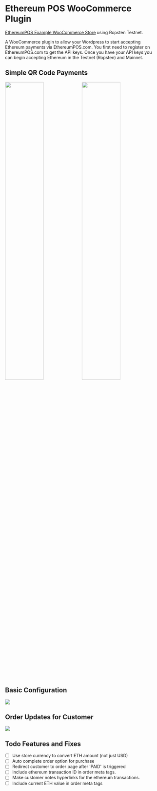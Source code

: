# Ethereum POS WooCommerce Plugin
[EthereumPOS Example WooCommerce Store](https://wordpress.ethereumpos.com/) using Ropsten Testnet.

A WooCommerce plugin to allow your Wordpress to start accepting Ethereum payments via EthereumPOS.com. You first need to register on EthereumPOS.com to get the API keys. Once you have your API keys you can begin accepting Ethereum in the Testnet (Ropsten) and Mainnet. 

## Simple QR Code Payments
<img width="50%" src="http://i.imgur.com/QPpI8xF.png"><img width="50%" src="http://i.imgur.com/Nju9bZv.png">

## Basic Configuration
<img src="http://i.imgur.com/jHduoNL.png">

## Order Updates for Customer
<img src="http://i.imgur.com/jma1mYq.png">

## Todo Features and Fixes
- [ ] Use store currency to convert ETH amount (not just USD)
- [ ] Auto complete order option for purchase
- [ ] Redirect customer to order page after 'PAID' is triggered
- [ ] Include ethereum transaction ID in order meta tags.
- [ ] Make customer notes hyperlinks for the ethereum transactions.
- [ ] Include current ETH value in order meta tags
